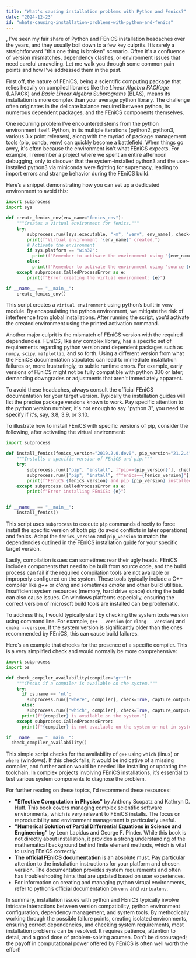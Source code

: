 ```yaml
---
title: "What's causing installation problems with Python and Fenics?"
date: "2024-12-23"
id: "whats-causing-installation-problems-with-python-and-fenics"
---
```


,  I've seen my fair share of Python and FEniCS installation headaches over the years, and they usually boil down to a few key culprits. It’s rarely a straightforward "this one thing is broken" scenario. Often it's a confluence of version mismatches, dependency clashes, or environment issues that need careful unraveling. Let me walk you through some common pain points and how I've addressed them in the past.

First off, the nature of FEniCS, being a scientific computing package that relies heavily on compiled libraries like the *Linear Algebra PACKage* (LAPACK) and *Basic Linear Algebra Subprograms* (BLAS), means its installation is more complex than your average python library. The challenge often originates in the delicate balance required between python, its numerous dependent packages, and the FEniCS components themselves.

One recurring problem I’ve encountered stems from the python environment itself. Python, in its multiple iterations (python2, python3, various 3.x point releases), along with the myriad of package management tools (pip, conda, venv) can quickly become a battlefield. When things go awry, it's often because the environment isn't what FEniCS expects. For example, I remember a project where we spent an entire afternoon debugging, only to discover that the system-installed python3 and the user-installed python3 via miniconda were fighting for supremacy, leading to import errors and strange behavior during the FEniCS build.

Here’s a snippet demonstrating how you can set up a dedicated environment to avoid this:

```python
import subprocess
import sys

def create_fenics_env(env_name="fenics_env"):
    """Creates a virtual environment for fenics."""
    try:
        subprocess.run([sys.executable, "-m", "venv", env_name], check=True)
        print(f"Virtual environment '{env_name}' created.")
        # Activate the environment
        if sys.platform == "win32":
          print(f"Remember to activate the environment using '{env_name}\\Scripts\\activate'")
        else:
          print(f"Remember to activate the environment using 'source {env_name}/bin/activate'")
    except subprocess.CalledProcessError as e:
        print(f"Error creating the virtual environment: {e}")

if __name__ == "__main__":
    create_fenics_env()
```

This script creates a `virtual environment` using python’s built-in `venv` module. By encapsulating the python environment, we mitigate the risk of interference from global installations. After running the script, you’d activate the created environment using the printed activation command.

Another major culprit is the mismatch of FEniCS version with the required dependencies. FEniCS, like any complex library, has a specific set of requirements regarding python version and dependent packages such as `numpy`, `scipy`, `matplotlib`, and so forth. Using a different version from what the FEniCS documentation stipulates can lead to immediate installation failures or, more frustratingly, to subtle runtime errors. For example, early versions of FEniCS might not be fully compatible with python 3.10 or later, demanding downgrades or adjustments that aren't immediately apparent.

To avoid these headaches, always consult the official FEniCS documentation for your target version. Typically the installation guides will list the precise package versions known to work. Pay specific attention to the python version number; it's not enough to say "python 3", you need to specify if it's, say, 3.8, 3.9, or 3.10.

To illustrate how to install FEniCS with specific versions of pip, consider the following, after activating the virtual environment:

```python
import subprocess

def install_fenics(fenics_version="2019.2.0.dev0", pip_version="21.2.4"):
    """Installs a specific version of FEniCS and pip."""
    try:
        subprocess.run(["pip", "install", f"pip=={pip_version}"], check=True)
        subprocess.run(["pip", "install", f"fenics=={fenics_version}"], check=True)
        print(f"FEniCS {fenics_version} and pip {pip_version} installed successfully.")
    except subprocess.CalledProcessError as e:
        print(f"Error installing FEniCS: {e}")


if __name__ == "__main__":
    install_fenics()
```

This script uses `subprocess` to execute `pip` commands directly to force install the specific version of both pip (to avoid conflicts in later operations) and fenics. Adapt the `fenics_version` and `pip_version` to match the dependencies outlined in the FEniCS installation guide for your specific target version.

Lastly, compilation issues can sometimes rear their ugly heads. FEniCS includes components that need to be built from source code, and the build process can fail if the required compilation tools are not available or improperly configured on the system. These tools typically include a C++ compiler like *g++* or *clang* and sometimes *cmake* and other build utilities. Insufficient system resources (memory, hard drive space) during the build can also cause issues. On windows platforms especially, ensuring the correct version of microsoft build tools are installed can be problematic.

To address this, I would typically start by checking the system tools version using command line. For example, `g++ --version` (or `clang --version`) and `cmake --version`. If the system version is significantly older than the ones recommended by FEniCS, this can cause build failures.

Here’s an example that checks for the presence of a specific compiler. This is a very simplified check and would normally be more comprehensive:

```python
import subprocess
import os

def check_compiler_availability(compiler="g++"):
    """Checks if a compiler is available on the system."""
    try:
      if os.name == 'nt':
        subprocess.run(["where", compiler], check=True, capture_output=True) # for windows
      else:
        subprocess.run(["which", compiler], check=True, capture_output=True)
      print(f"{compiler} is available on the system.")
    except subprocess.CalledProcessError:
      print(f"{compiler} is not available on the system or not in system path.")

if __name__ == "__main__":
  check_compiler_availability()
```

This simple script checks for the availability of `g++` using `which` (linux) or `where` (windows). If this check fails, it would be indicative of a missing compiler, and further action would be needed like installing or updating the toolchain. In complex projects involving FEniCS installations, it’s essential to test various system components to diagnose the problem.

For further reading on these topics, I'd recommend these resources:

*   **"Effective Computation in Physics"** by Anthony Scopatz and Kathryn D. Huff. This book covers managing complex scientific software environments, which is very relevant to FEniCS installs. The focus on reproducibility and environment management is particularly useful.
*   **"Numerical Solution of Partial Differential Equations in Science and Engineering"** by Leon Lapidus and George F. Pinder. While this book is not directly about installation, it provides a strong understanding of the mathematical background behind finite element methods, which is vital to using FEniCS correctly.
*   **The official FEniCS documentation** is an absolute must. Pay particular attention to the installation instructions for your platform and chosen version. The documentation provides system requirements and often has troubleshooting hints that are updated based on user experiences.
*   For information on creating and managing python virtual environments, refer to python’s official documentation on `venv` and `virtualenv`.

In summary, installation issues with python and FEniCS typically involve intricate interactions between version compatibility, python environment configuration, dependency management, and system tools. By methodically working through the possible failure points, creating isolated environments, ensuring correct dependencies, and checking system requirements, most installation problems can be resolved. It requires patience, attention to detail, and a good dose of problem-solving acumen. Don’t be discouraged; the payoff in computational power offered by FEniCS is often well worth the effort!

